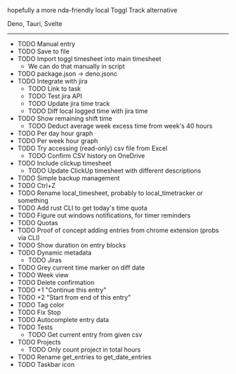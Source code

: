hopefully a more nda-friendly local Toggl Track alternative

Deno, Tauri, Svelte

---
- TODO Manual entry
- TODO Save to file
- TODO Import toggl timesheet into main timesheet
  - We can do that manually in script
- TODO package.json → deno.jsonc
- TODO Integrate with jira
  - TODO Link to task
  - TODO Test jira API
  - TODO Update jira time track
  - TODO Diff local logged time with jira time
- TODO Show remaining shift time
  - TODO Deduct average week excess time from week's 40 hours
- TODO Per day hour graph
- TODO Per week hour graph
- TODO Try accessing (read-only) csv file from Excel
  - TODO Confirm CSV history on OneDrive
- TODO Include clickup timesheet
  - TODO Update ClickUp timesheet with different descriptions
- TODO Simple backup management
- TODO Ctrl+Z
- TODO Rename local_timesheet, probably to local_timetracker or something
- TODO Add rust CLI to get today's time quota
- TODO Figure out windows notifications, for timer reminders
- TODO Quotas
- TODO Proof of concept adding entries from chrome extension (probs via CLI)
- TODO Show duration on entry blocks
- TODO Dynamic metadata
  - TODO Jiras
- TODO Grey current time marker on diff date
- TODO Week view
- TODO Delete confirmation
- TODO +1 "Continue this entry"
- TODO +2 "Start from end of this entry"
- TODO Tag color
- TODO Fix Stop
- TODO Autocomplete entry data
- TODO Tests
  - TODO Get current entry from given csv
- TODO Projects
  - TODO Only count project in total hours
- TODO Rename get_entries to get_date_entries
- TODO Taskbar icon